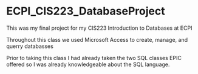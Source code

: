 # ECPI_CIS223_DatabaseProject

This was my final project for my CIS223 Introduction to Databases at ECPI

Throughout this class we used Microsoft Access to create, manage, and querry databasses

Prior to taking this class I had already taken the two SQL classes EPIC offered so I was already knowledgeable about the SQL language.

